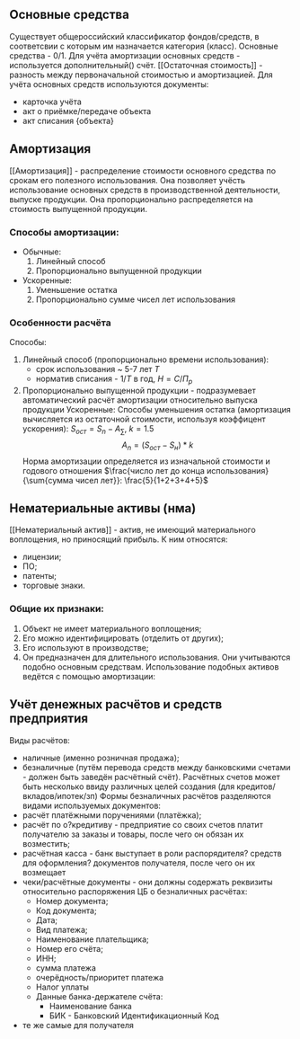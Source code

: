 ## Основные средства
Существует общероссийский классификатор фондов/средств, в соответсвии с которым им назначается категория (класс). Основные средства - 0/1. 
Для учёта амортизации основных средств - используется дополнительный() счёт.
[[Остаточная стоимость]] - разность между первоначальной стоимостью и амортизацией.
Для учёта основных средств используются документы:
- карточка учёта
- акт о приёмке/передаче объекта
- акт списания {объекта}
## Амортизация
[[Амортизация]] - распределение стоимости основного средства по срокам его полезного использования. Она позволяет учёсть использование основных средств в производственной деятельности, выпуске продукции. Она пропорционально распределяется на стоимость выпущенной продукции.
### Способы амортизации:
- Обычные:
	1. Линейный способ
	2. Пропорционально выпущенной продукции
- Ускоренные:
	1. Уменьшение остатка
	2. Пропорционально сумме чисел лет использования
### Особенности расчёта
Способы:
1. Линейный способ (пропорционально времени использования):
	- срок использования ~ 5-7 лет $Т$
	- норматив списания -  $1/Т$ в год, $Н = С/П_р$
2. Пропорционально выпущенной продукции - подразумевает автоматический расчёт амортизации относительно выпуска продукции
Ускоренные:
Способы уменьшения остатка (амортизация вычисляется из остаточной стоимости, используя коэффицент ускорения): $S_{ост} = S_n - A_{\sum}$, $k=1.5$
$$A_n = (S_{ост}-S_н)*k$$
Норма амортизации определяется из изначальной стоимости и годового отношения $\frac{число лет до конца использования}{\sum{сумма чисел лет}}: \frac{5}{1+2+3+4+5}$
## Нематериальные активы (нма) 
[[Нематериальный актив]] - актив, не имеющий материального воплощения, но приносящий прибыль. К ним относятся:
- лицензии;
- ПО;
- патенты;
- торговые знаки.
### Общие их признаки:
1. Объект не имеет материального воплощения;
2. Его можно идентифицировать (отделить от других);
3. Его используют в производстве;
4. Он предназначен для длительного использования.
Они учитываются подобно основным средствам. Использование подобных активов ведётся с помощью амортизации:

## Учёт денежных расчётов и средств предприятия
Виды расчётов: 
- наличные (именно розничная продажа);
- безналичные (путём перевода средств между банковскими счетами - должен быть заведён расчётный счёт).
Расчётных счетов может быть несколько ввиду различных целей создания (для кредитов/вкладов/ипотек/зп)
Формы безналичных расчётов разделяются видами используемых документов:
- расчёт платёжными поручениями (платёжка);
- расчёт по о?кредитиву - предприятие со своих счетов платит получателю за заказы и товары, после чего он обязан их возместить;
- расчётная касса - банк выступает в роли распорядителя? средств для оформления? документов получателя, после чего он их возмещает
- чеки/расчётные документы - они должны содержать реквизиты относительно распоряжения ЦБ о безналичных расчётах:
	- Номер документа;
	- Код документа;
	- Дата;
	- Вид платежа;
	- Наименование плательщика;
	- Номер его счёта;
	- ИНН;
	- сумма платежа
	- очерёдность/приоритет платежа
	- Налог уплаты
	- Данные банка-держателе счёта:
		- Наименование банка
		- БИК - Банковский Идентификационный Код
- те же самые для получателя